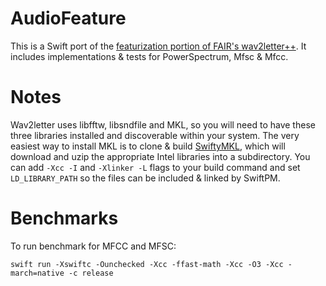 # AudioFeature
This is a Swift port of the [featurization portion of FAIR's wav2letter++](https://github.com/facebookresearch/wav2letter/tree/master/src/feature).  It includes implementations & tests for PowerSpectrum, Mfsc & Mfcc.

# Notes
Wav2letter uses libfftw, libsndfile and MKL, so you will need to have these three libraries installed and discoverable within your system.  The very easiest way to install MKL is to clone & build [SwiftyMKL](https://github.com/jph00/SwiftyMKL/), which will download and uzip the appropriate Intel libraries into a subdirectory.  You can add ```-Xcc -I``` and ```-Xlinker -L``` flags to your build command and set ```LD_LIBRARY_PATH``` so the files can be included & linked by SwiftPM.

# Benchmarks
To run benchmark for MFCC and MFSC: 

```swift run -Xswiftc -Ounchecked -Xcc -ffast-math -Xcc -O3 -Xcc -march=native -c release```

